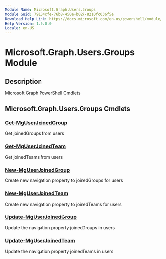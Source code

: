 ```yaml
---
Module Name: Microsoft.Graph.Users.Groups
Module Guid: 79104cfe-76b8-450e-b027-8210fc036f5e
Download Help Link: https://docs.microsoft.com/en-us/powershell/module/microsoft.graph.users.groups
Help Version: 1.0.0.0
Locale: en-US
---
```


# Microsoft.Graph.Users.Groups Module
## Description
Microsoft Graph PowerShell Cmdlets

## Microsoft.Graph.Users.Groups Cmdlets
### [Get-MgUserJoinedGroup](Get-MgUserJoinedGroup.md)
Get joinedGroups from users

### [Get-MgUserJoinedTeam](Get-MgUserJoinedTeam.md)
Get joinedTeams from users

### [New-MgUserJoinedGroup](New-MgUserJoinedGroup.md)
Create new navigation property to joinedGroups for users

### [New-MgUserJoinedTeam](New-MgUserJoinedTeam.md)
Create new navigation property to joinedTeams for users

### [Update-MgUserJoinedGroup](Update-MgUserJoinedGroup.md)
Update the navigation property joinedGroups in users

### [Update-MgUserJoinedTeam](Update-MgUserJoinedTeam.md)
Update the navigation property joinedTeams in users


